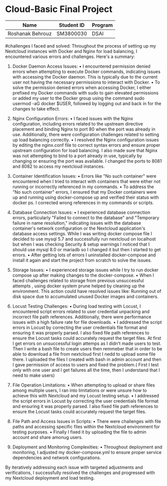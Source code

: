 # Cloud-Basic Final Project

| Name | Student ID |Program|
| ------------- | ------------- | ------- |
| Roshanak Behrouz  | SM3800030 |  DSAI  |

#challenges I faced and solved:
Throughout the process of setting up my Nextcloud instances with Docker and Nginx for load balancing, I encountered various errors and challenges. Here's a summary:
1.	Docker Daemon Access Issues:
•	I encountered permission denied errors when attempting to execute Docker commands, indicating issues with accessing the Docker daemon. This is typically due to the current user not having the necessary permissions to interact with Docker.
•	To solve the permission denied errors when accessing Docker, I either prefixed my Docker commands with sudo to gain elevated permissions or added my user to the Docker group using the command sudo usermod -aG docker $USER, followed by logging out and back in for the changes to take effect.
2.	Nginx Configuration Errors:
•	I faced issues with the Nginx configuration, including errors related to the upstream directive placement and binding Nginx to port 80 when the port was already in use. Additionally, there were configuration challenges related to setting up load balancing correctly.
•	I resolved the Nginx configuration issues by editing the nginx.conf file to correct syntax errors and ensure proper upstream configuration for load balancing. I also made sure that Nginx was not attempting to bind to a port already in use, typically by changing or ensuring the port was available. I changed the ports to 8081 and 8082 to access my nextcloud instances.
3.	Container Identification Issues:
•	Errors like "No such container" were encountered when I tried to interact with containers that were either not running or incorrectly referenced in my commands.
•	To address the "No such container" errors, I ensured that my Docker containers were up and running using docker-compose up and verified their status with docker ps. I corrected  wrong references in my commands or scripts.
4.	Database Connection Issues:
•	I experienced database connection errors, particularly "Failed to connect to the database" and "Temporary failure in name resolution," indicating issues with the database container's network configuration or the Nextcloud application's database access settings. While I was writing docker compose file I decided to use mysql 5.7 and successfully run nextcloud on localhost but when I was checking Security & setup warnings I noticed that I should use mysql 8.0 or mariadb so I changed it but then I started to get errors.
•	After getting lots of errors I uninstalled docker-compose and install it again and start the project from scratch to solve the issues.

5.	Storage Issues:
•	I experienced storage issues while I try to run docker compose up after making changes to the docker-compose.
•	When I faced challenges related to storage from previous unsuccessful attempts , using docker system prune helped by cleaning up the environment. This action could have resolved issues like: Running out of disk space due to accumulated unused Docker images and containers.
6.	Locust Testing Challenges:
•	During load testing with Locust, I encountered script errors related to user credential unpacking and incorrect file path references. Additionally, there were performance issues with a high failure rate for file downloads.
•	I addressed the script errors in Locust by correcting the user credentials file format and ensuring it was properly parsed. I also fixed file path references to ensure the Locust tasks could accurately request the target files. At first I get errors on unsuccessful login attemps as I didn’t made users to test. Then I write a bash file to create users then remmeber that in order to be able to download a file from nextcloud first I nedd to upload some file there. I uploaded the files I created with bash in admin account and then I gave permission of access to users and fixed the problem.( First I test only with one user and I get failures all the time, then I understand that I need to make users)
7.	File Operation Limitations:
•	When attempting to upload or share files among multiple users, I ran into limitations or were unsure how to achieve this with Nextcloud and my Locust testing setup.
•	I addressed the script errors in Locust by correcting the user credentials file format and ensuring it was properly parsed. I also fixed file path references to ensure the Locust tasks could accurately request the target files.
8.	File Path and Access Issues in Scripts:
•	There were challenges with file paths and accessing specific files within the Nextcloud environment for testing purposes.
•	Finally I fixed it by uploading the file to admin account and share amonug users.
9.	Deployment and Monitoring Complexities:
•	Throughout deployment and monitoring, I adjusted my docker-compose.yml to ensure proper service dependencies and network configurations.

By iteratively addressing each issue with targeted adjustments and verifications, I successfully resolved the challenges and progressed with my Nextcloud deployment and load testing.

